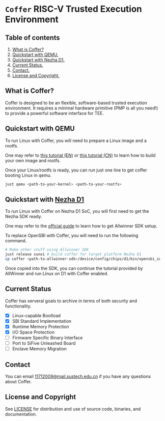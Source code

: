 # `Coffer` RISC-V Trusted Execution Environment

## Table of contents

1. [What is Coffer?](#whatiscoffer)
2. [Quickstart with QEMU.](#quickqemu)
3. [Quickstart with Nezha D1.](#quicknezha)
4. [Current Status.](#status)
5. [Contact.](#contact)
6. [License and Copyright.](#license)

## What is Coffer? <a name="whatiscoffer"></a>

Coffer is designed to be an flexible, software-based trusted execution environment.
It requires a minimal hardware primitive (PMP is all you need!)
to provide a powerful software interface for TEE.

## Quickstart with QEMU <a name="quickqemu"></a>

To run Linux with Coffer, you will need to prepare a Linux image and a rootfs.

One may refer to [this tutorial (EN)](https://risc-v-getting-started-guide.readthedocs.io/en/latest/linux-qemu.html)
or [this tutorial (CN)](https://zhuanlan.zhihu.com/p/258394849)
to learn how to build your own image and rootfs.

Once your Linux/rootfs is ready,
you can run just one line to get coffer booting Linux in qemu.

```bash
just qemu <path-to-your-kernel> <path-to-your-rootfs>
```

## Quickstart with [Nezha D1](https://d1.docs.allwinnertech.com) <a name="quicknezha"></a>

To run Linux with Coffer on Nezha D1 SoC,
you will first need to get the Nezha SDK ready.

One may refer to the [official guide](https://d1.docs.allwinnertech.com/study/study_2getsdk/)
to learn how to get Allwinner SDK setup.

To replace OpenSBI with Coffer, you will need to run the following command.

```bash
# Make other stuff using Allwinner SDK
just release sunxi # build coffer for target platform Nezha D1
cp coffer <path-to-allwinner-sdk>/device/config/chips/d1/bin/opensbi_sun20iw1p1.bin # replace OpenSBI with Coffer
```

Once copied into the SDK, you can continue the tutorial provided by AllWinner
and run Linux on D1 with Coffer enabled.

## Current Status <a name="status"></a>

Coffer has serveral goals to archive in terms of both security and functionality.

- [x] Linux-capable Bootload
- [x] SBI Standard Implementation
- [x] Runtime Memory Protection
- [x] I/O Space Protection
- [ ] Firmware Specific Binary Interface
- [ ] Port to SiFive Unleashed Board
- [ ] Enclave Memory Migration

## Contact <a name="contact"></a>

You can email <11712009@mail.sustech.edu.cn> if you have any questions about Coffer.

## License and Copyright <a name="license"></a>

See [LICENSE](https://github.com/jwnhy/coffer/blob/main/LICENSE)
for distribution and use of source code, binaries, and documentation.
